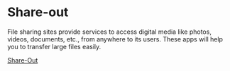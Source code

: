 # Share-out
File sharing sites provide services to access digital media like photos, videos, documents, etc., 
from anywhere to its users. These apps will help you to transfer large files easily.

<a href="https://imsharukh1994.github.io/Share-out/">Share-Out</a> 
